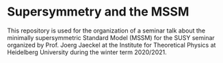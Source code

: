 # Supersymmetry and the MSSM
This repository is used for the organization of a seminar talk about the minimally supersymmetric Standard Model (MSSM) for the SUSY seminar organized by Prof. Joerg Jaeckel at the Institute for Theoretical Physics at Heidelberg University during the winter term 2020/2021.
